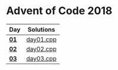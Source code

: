 # Advent of Code 2018

| Day    | Solutions |
|--------|-----------|
| **[01](https://adventofcode.com/2018/day/1)** | [day01.cpp](https://github.com/lorenzovolpi/adventofcode2018/blob/master/day01/day01.cpp) |
| **[02](https://adventofcode.com/2018/day/2)** | [day02.cpp](https://github.com/lorenzovolpi/adventofcode2018/blob/master/day02/day02.cpp) |
| **[03](https://adventofcode.com/2018/day/3)** | [day03.cpp](https://github.com/lorenzovolpi/adventofcode2018/blob/master/day03/day03.cpp) |